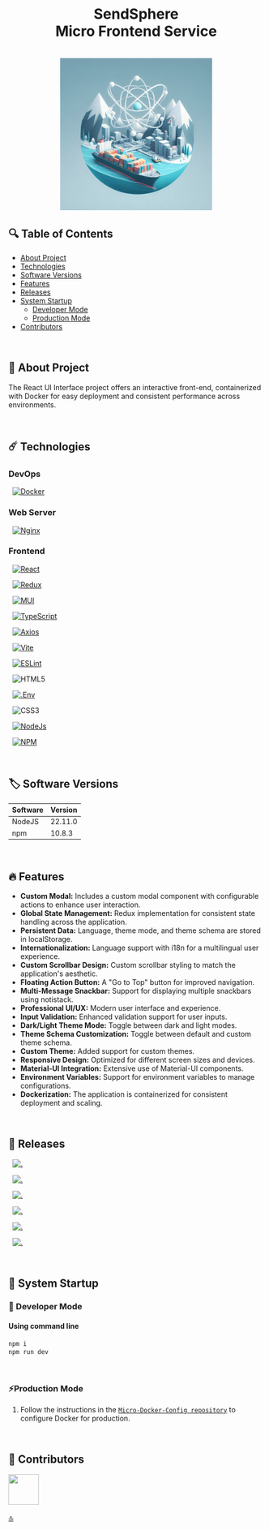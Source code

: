 <h1 id="top" align="center">SendSphere <br/> Micro Frontend Service</h1> 

<br>

<div align="center">
    <img width=300 src="src/assets/banner/banner.png">
</div>

## 🔍 Table of Contents

- [About Project](#intro)
- [Technologies](#technologies)
- [Software Versions](#software-versions)
- [Features](#features)
- [Releases](#releases)
- [System Startup](#system-startup)
  - [Developer Mode](#developer-mode)
  - [Production Mode](#production-mode)
- [Contributors](#contributors)
 
<br/>

<h2 id="intro">📌 About Project</h2> 

The React UI Interface project offers an interactive front-end, containerized with Docker for easy deployment and consistent performance across environments.

<br/>

<h2 id="technologies">☄️ Technologies</h2>

### DevOps

&nbsp; [![Docker](https://img.shields.io/badge/docker-%230db7ed.svg?style=for-the-badge&logo=docker&logoColor=white)](https://www.docker.com/)

### Web Server

&nbsp; [![Nginx](https://img.shields.io/badge/nginx-%23009639.svg?style=for-the-badge&logo=nginx&logoColor=white)](https://www.nginx.com/)

### Frontend

&nbsp; [![React](https://img.shields.io/badge/React-20232A?style=for-the-badge&logo=react&logoColor=61DAFB)](https://react.dev/)

&nbsp; [![Redux](https://img.shields.io/badge/Redux-593D88?style=for-the-badge&logo=redux&logoColor=white)](https://redux.js.org/)

&nbsp; [![MUI](https://img.shields.io/badge/Material%20UI-007FFF?style=for-the-badge&logo=mui&logoColor=white)](https://mui.com/material-ui/)

&nbsp; [![TypeScript](https://img.shields.io/badge/typescript-%23007ACC.svg?style=for-the-badge&logo=typescript&logoColor=white)](https://www.typescriptlang.org/)

&nbsp; [![Axios](https://img.shields.io/badge/axios-671ddf?&style=for-the-badge&logo=axios&logoColor=white)](https://axios-http.com/)

&nbsp; [![Vite](https://img.shields.io/badge/Vite-B73BFE?style=for-the-badge&logo=vite&logoColor=FFD62E)](https://vitejs.dev/)

&nbsp; [![ESLint](https://img.shields.io/badge/ESLint-4B3263?style=for-the-badge&logo=eslint&logoColor=white)](https://eslint.org/)

&nbsp; ![HTML5](https://img.shields.io/badge/html5-%23E34F26.svg?style=for-the-badge&logo=html5&logoColor=white)

&nbsp; [![.Env](https://img.shields.io/badge/.ENV-ECD53F.svg?style=for-the-badge&logo=dotenv&logoColor=black)](https://www.ibm.com/docs/bg/aix/7.2?topic=files-env-file)

&nbsp; ![CSS3](https://img.shields.io/badge/css3-%231572B6.svg?style=for-the-badge&logo=css3&logoColor=white)

&nbsp; [![NodeJs](https://img.shields.io/badge/Node%20js-339933?style=for-the-badge&logo=nodedotjs&logoColor=white)](https://nodejs.org)

&nbsp; [![NPM](https://img.shields.io/badge/npm-CB3837?style=for-the-badge&logo=npm&logoColor=white)](https://www.npmjs.com/)

<br/>

<h2 id="software-versions">🏷️ Software Versions</h2>

| Software     | Version    |
|--------------|------------|
| NodeJS       | 22.11.0    |
| npm          | 10.8.3     |

<br/>

<h2 id="features">🔥 Features</h2>

+ **Custom Modal:** Includes a custom modal component with configurable actions to enhance user interaction.
+ **Global State Management:** Redux implementation for consistent state handling across the application.
+ **Persistent Data:** Language, theme mode, and theme schema are stored in localStorage.
+ **Internationalization:** Language support with i18n for a multilingual user experience.
+ **Custom Scrollbar Design:** Custom scrollbar styling to match the application's aesthetic.
+ **Floating Action Button:** A "Go to Top" button for improved navigation.
+ **Multi-Message Snackbar:** Support for displaying multiple snackbars using notistack.
+ **Professional UI/UX:** Modern user interface and experience.
+ **Input Validation:** Enhanced validation support for user inputs.
+ **Dark/Light Theme Mode:** Toggle between dark and light modes.
+ **Theme Schema Customization:** Toggle between default and custom theme schema.
+ **Custom Theme:** Added support for custom themes.
+ **Responsive Design:** Optimized for different screen sizes and devices.
+ **Material-UI Integration:** Extensive use of Material-UI components.
+ **Environment Variables:** Support for environment variables to manage configurations.
+ **Dockerization:** The application is containerized for consistent deployment and scaling.

<br/>

<h2 id="releases">🚢 Releases</h2> 

&nbsp; [![.](https://img.shields.io/badge/2.3.1-233838?style=flat&label=release&labelColor=470137&color=077521)](https://github.com/ahmettoguz/Micro-Frontend/tree/release/2.3.1)

&nbsp; [![.](https://img.shields.io/badge/2.3.0-233838?style=flat&label=release&labelColor=470137&color=077521)](https://github.com/ahmettoguz/Micro-Frontend/tree/release/2.3.0)

&nbsp; [![.](https://img.shields.io/badge/2.2.0-233838?style=flat&label=release&labelColor=470137&color=077521)](https://github.com/ahmettoguz/Micro-Frontend/tree/release/2.2.0)

&nbsp; [![.](https://img.shields.io/badge/2.1.0-233838?style=flat&label=release&labelColor=470137&color=077521)](https://github.com/ahmettoguz/Micro-Frontend/tree/release/2.1.0)

&nbsp; [![.](https://img.shields.io/badge/2.0.0-233838?style=flat&label=release&labelColor=470137&color=077521)](https://github.com/ahmettoguz/Micro-Frontend/tree/release/2.0.0)

&nbsp; [![.](https://img.shields.io/badge/1.0.0-233838?style=flat&label=release&labelColor=470137&color=077521)](https://github.com/ahmettoguz/Micro-Frontend/tree/release/1.0.0)

<br/>

<h2 id="system-startup">🚀 System Startup</h2> 

<h3 id="developer-mode">🧪 Developer Mode</h3>

#### Using command line

```
npm i
npm run dev
```

<br/>

<h3 id="production-mode">⚡Production Mode</h3> 

1. Follow the instructions in the [`Micro-Docker-Config repository`](https://github.com/ahmettoguz/Micro-Docker-Config) to configure Docker for production.

<br/>

<h2 id="contributors">👥 Contributors</h2> 

<a href="https://github.com/ahmettoguz" target="_blank"><img width=60 height=60 src="https://avatars.githubusercontent.com/u/101711642?v=4"></a> 

[🔝](#top)
